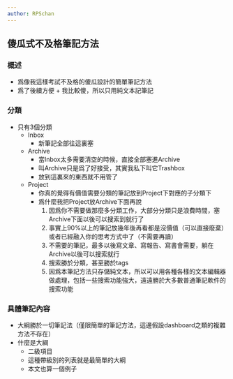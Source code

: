 ```yaml
---
author: RPSchan
---
```


## 傻瓜式不及格筆記方法

### 概述
- 爲像我這樣考試不及格的傻瓜設計的簡單筆記方法
- 爲了後續方便 + 我比較傻，所以只用純文本記筆記

### 分類
- 只有3個分類
    - Inbox
        - 新筆記全部往這裏塞
    - Archive
        - 當Inbox太多需要清空的時候，直接全部塞進Archive
        - 叫Archive只是爲了好接受，其實我私下叫它Trashbox
        - 放到這裏來的東西就不用管了
    - Project
        - 你真的覺得有價值需要分類的筆記放到Project下對應的子分類下
        - 爲什麼我把Project放Archive下面再說
            1. 因爲你不需要做那麼多分類工作，大部分分類只是浪費時間，塞Archive下面以後可以搜索到就行了
            2. 事實上90%以上的筆記放幾年後再看都是沒價值（可以直接廢棄）或者已經融入你的思考方式中了（不需要再讀）
            3. 不需要的筆記，最多以後寫文章、寫報告、寫書會需要，躺在Archive以後可以搜索就行
            4. 搜索勝於分類，甚至勝於tags
            5. 因爲本筆記方法只存儲純文本，所以可以用各種各樣的文本編輯器做處理，包括一些搜索功能強大，遠遠勝於大多數普通筆記軟件的搜索功能

### 具體筆記內容
- 大綱勝於一切筆記法（僅限簡單的筆記方法，這邊假設dashboard之類的複雜方法不存在）
- 什麼是大綱
    - 二級項目
    - 這種帶級別的列表就是最簡單的大綱
    - 本文也算一個例子



















